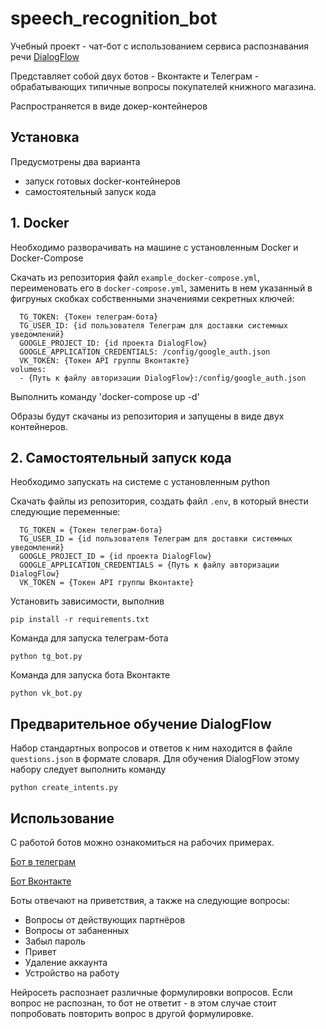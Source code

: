 # speech_recognition_bot
 
Учебный проект - чат-бот с использованием сервиса распознавания речи [DialogFlow](https://dialogflow.cloud.google.com/)

Представляет собой двух ботов - Вконтакте и Телеграм - обрабатывающих типичные вопросы покупателей книжного магазина.

Распространяется в виде докер-контейнеров

## Установка

Предусмотрены два варианта

- запуск готовых docker-контейнеров
- самостоятельный запуск кода

## 1. Docker

Необходимо разворачивать на машине с установленным Docker и Docker-Compose

Скачать из репозитория файл `example_docker-compose.yml`, переименовать его в `docker-compose.yml`, заменить в нем указанный в фигруных скобках собственными значениями секретных ключей:

      TG_TOKEN: {Токен телеграм-бота}
      TG_USER_ID: {id пользователя Телеграм для доставки системных уведомлений}
      GOOGLE_PROJECT_ID: {id проекта DialogFlow}
      GOOGLE_APPLICATION_CREDENTIALS: /config/google_auth.json
      VK_TOKEN: {Токен API группы Вконтакте}
    volumes:
      - {Путь к файлу авторизации DialogFlow}:/config/google_auth.json
      
Выполнить команду 'docker-compose up -d'

Образы будут скачаны из репозитория и запущены в виде двух контейнеров.

## 2. Самостоятельный запуск кода

Необходимо запускать на системе с установленным python

Скачать файлы из репозитория, создать файл `.env`, в который внести следующие переменные:

      TG_TOKEN = {Токен телеграм-бота}
      TG_USER_ID = {id пользователя Телеграм для доставки системных уведомлений}
      GOOGLE_PROJECT_ID = {id проекта DialogFlow}
      GOOGLE_APPLICATION_CREDENTIALS = {Путь к файлу авторизации DialogFlow}
      VK_TOKEN = {Токен API группы Вконтакте}
    
Установить зависимости, выполнив

    pip install -r requirements.txt

Команда для запуска телеграм-бота 

    python tg_bot.py
    
Команда для запуска бота Вконтакте

    python vk_bot.py

## Предварительное обучение DialogFlow

Набор стандартных вопросов и ответов к ним находится в файле `questions.json` в формате словаря. Для обучения DialogFlow этому набору следует выполнить команду

    python create_intents.py

## Использование

С работой ботов можно ознакомиться на рабочих примерах.

[Бот в телеграм](https://telegram.me/voice_rceo_bot)

[Бот Вконтакте](https://vk.com/im?sel=-213499802)

Боты отвечают на приветствия, а также на следующие вопросы:

- Вопросы от действующих партнёров
- Вопросы от забаненных
- Забыл пароль
- Привет
- Удаление аккаунта
- Устройство на работу

Нейросеть распознает различные формулировки вопросов. Если вопрос не распознан, то бот не ответит - в этом случае стоит попробовать повторить вопрос в другой формулировке.
